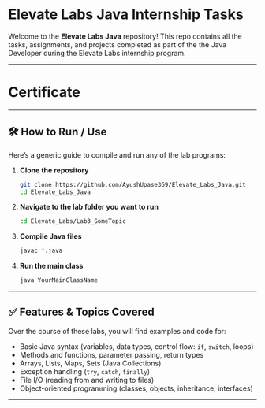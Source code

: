 # Elevate Labs Java Internship Tasks

Welcome to the **Elevate Labs Java** repository! This repo contains all the tasks, assignments, and projects completed as part of the the Java Developer during the Elevate Labs internship program.

---
# Certificate



---

## 🛠 How to Run / Use

Here’s a generic guide to compile and run any of the lab programs:

1. **Clone the repository**  
   ```bash
   git clone https://github.com/AyushUpase369/Elevate_Labs_Java.git
   cd Elevate_Labs_Java
   ```

2. **Navigate to the lab folder you want to run**  
   ```bash
   cd Elevate_Labs/Lab3_SomeTopic
   ```

3. **Compile Java files**  
   ```bash
   javac *.java
   ```

4. **Run the main class**  
   ```bash
   java YourMainClassName
   ```
---

## ✅ Features & Topics Covered

Over the course of these labs, you will find examples and code for:

- Basic Java syntax (variables, data types, control flow: `if`, `switch`, loops)  
- Methods and functions, parameter passing, return types  
- Arrays, Lists, Maps, Sets (Java Collections)  
- Exception handling (`try`, `catch`, `finally`)  
- File I/O (reading from and writing to files)  
- Object-oriented programming (classes, objects, inheritance, interfaces)  

---

